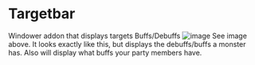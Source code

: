 # Targetbar
Windower addon that displays targets Buffs/Debuffs 
![image](https://user-images.githubusercontent.com/108941476/211431745-c6071ec3-9818-4af8-8712-2689b6158723.png)
See image above. It looks exactly like this, but displays the debuffs/buffs a monster has. Also will display what buffs your party members have. 
